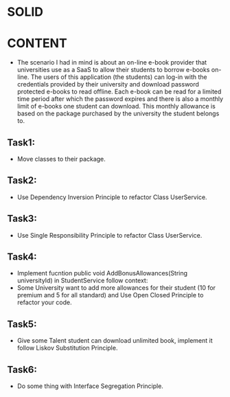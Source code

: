 # SOLID
# CONTENT
* The scenario I had in mind is about an on-line e-book provider that universities use as a SaaS to allow their students to borrow e-books on-line. The users of this application (the students) can log-in with the credentials provided by their university and download password protected e-books to read offline. Each e-book can be read for a limited time period after which the password expires and there is also a monthly limit of e-books one student can download. This monthly allowance is based on the package purchased by the university the student belongs to.
## Task1: 
* Move classes to their package.
## Task2: 
* Use Dependency Inversion Principle to refactor Class UserService.
## Task3: 
* Use Single Responsibility Principle to refactor Class UserService.
## Task4: 
* Implement fucntion  public void AddBonusAllowances(String universityId) in StudentService follow context: 
* Some University want to add more allowances for their student (10 for premium and 5 for all standard) and Use Open Closed Principle to refactor your code.
## Task5: 
* Give some Talent student can download unlimited book, implement it follow  Liskov Substitution Principle.
## Task6: 
* Do some thing with Interface Segregation Principle.
